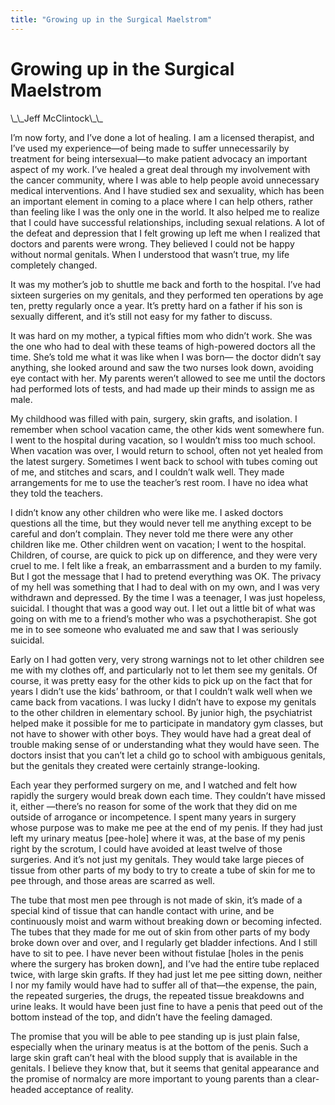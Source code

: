 ```yaml
---
title: "Growing up in the Surgical Maelstrom"
---
```


# Growing up in the Surgical Maelstrom

<p>\_\_Jeff McClintock\_\_  </p>

<p>I&#8217;m now forty, and I&#8217;ve done a lot of healing. I am a licensed therapist, and I&#8217;ve used my experience&#8212;of being made to suffer unnecessarily by treatment for being intersexual&#8212;to make patient advocacy an important aspect of my work. I&#8217;ve healed a great deal through my involvement with the cancer community, where I was able to help people avoid unnecessary medical interventions. And I have studied sex and sexuality, which has been an important element in coming to a place where I can help others, rather than feeling like I was the only one in the world. It also helped me to realize that I could have successful relationships, including sexual relations. A lot of the defeat and depression that I felt growing up left me when I realized that doctors and parents were wrong. They believed I could not be happy without normal genitals. When I understood that wasn&#8217;t true, my life completely changed.  </p>

<p>It was my mother&#8217;s job to shuttle me back and forth to the hospital. I&#8217;ve had sixteen surgeries on my genitals, and they performed ten operations by age ten, pretty regularly once a year. It&#8217;s pretty hard on a father if his son is sexually different, and it&#8217;s still not easy for my father to discuss.  </p>

<p>It was hard on my mother, a typical fifties mom who didn&#8217;t work. She was the one who had to deal with these teams of high-powered doctors all the time. She&#8217;s told me what it was like when I was born&#8212; the doctor didn&#8217;t say anything, she looked around and saw the two nurses look down, avoiding eye contact with her. My parents weren&#8217;t allowed to see me until the doctors had performed lots of tests, and had made up their minds to assign me as male.  </p>

<p>My childhood was filled with pain, surgery, skin grafts, and isolation. I remember when school vacation came, the other kids went somewhere fun. I went to the hospital during vacation, so I wouldn&#8217;t miss too much school. When vacation was over, I would return to school, often not yet healed from the latest surgery. Sometimes I went back to school with tubes coming out of me, and stitches and scars, and I couldn&#8217;t walk well. They made arrangements for me to use the teacher&#8217;s rest room. I have no idea what they told the teachers.  </p>

<p>I didn&#8217;t know any other children who were like me. I asked doctors questions all the time, but they would never tell me anything except to be careful and don&#8217;t complain. They never told me there were any other children like me. Other children went on vacation; I went to the hospital. Children, of course, are quick to pick up on difference, and they were very cruel to me. I felt like a freak, an embarrassment and a burden to my family. But I got the message that I had to pretend everything was OK. The privacy of my hell was something that I had to deal with on my own, and I was very withdrawn and depressed. By the time I was a teenager, I was just hopeless, suicidal. I thought that was a good way out. I let out a little bit of what was going on with me to a friend&#8217;s mother who was a psychotherapist. She got me in to see someone who evaluated me and saw that I was seriously suicidal.  </p>

<p>Early on I had gotten very, very strong warnings not to let other children see me with my clothes off, and particularly not to let them see my genitals. Of course, it was pretty easy for the other kids to pick up on the fact that for years I didn&#8217;t use the kids&#8217; bathroom, or that I couldn&#8217;t walk well when we came back from vacations. I was lucky I didn&#8217;t have to expose my genitals to the other children in elementary school. By junior high, the psychiatrist helped make it possible for me to participate in mandatory gym classes, but not have to shower with other boys. They would have had a great deal of trouble making sense of or understanding what they would have seen. The doctors insist that you can&#8217;t let a child go to school with ambiguous genitals, but the genitals they created were certainly strange-looking.  </p>

<p>Each year they performed surgery on me, and I watched and felt how rapidly the surgery would break down each time. They couldn&#8217;t have missed it, either &#8212;there&#8217;s no reason for some of the work that they did on me outside of arrogance or incompetence. I spent many years in surgery whose purpose was to make me pee at the end of my penis. If they had just left my urinary meatus [pee-hole] where it was, at the base of my penis right by the scrotum, I could have avoided at least twelve of those surgeries. And it&#8217;s not just my genitals. They would take large pieces of tissue from other parts of my body to try to create a tube of skin for me to pee through, and those areas are scarred as well.  </p>

<p>The tube that most men pee through is not made of skin, it&#8217;s made of a special kind of tissue that can handle contact with urine, and be continuously moist and warm without breaking down or becoming infected. The tubes that they made for me out of skin from other parts of my body broke down over and over, and I regularly get bladder infections. And I still have to sit to pee. I have never been without fistulae [holes in the penis where the surgery has broken down], and I&#8217;ve had the entire tube replaced twice, with large skin grafts. If they had just let me pee sitting down, neither I nor my family would have had to suffer all of that&#8212;the expense, the pain, the repeated surgeries, the drugs, the repeated tissue breakdowns and urine leaks. It would have been just fine to have a penis that peed out of the bottom instead of the top, and didn&#8217;t have the feeling damaged.  </p>

<p>The promise that you will be able to pee standing up is just plain false, especially when the urinary meatus is at the bottom of the penis. Such a large skin graft can&#8217;t heal with the blood supply that is available in the genitals. I believe they know that, but it seems that genital appearance and the promise of normalcy are more important to young parents than a clear-headed acceptance of reality.</p>